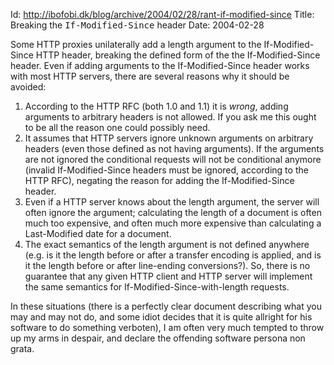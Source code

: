Id: http://ibofobi.dk/blog/archive/2004/02/28/rant-if-modified-since
Title: Breaking the <tt>If-Modified-Since</tt> header
Date: 2004-02-28

<p>Some HTTP proxies unilaterally add a length argument to the
If-Modified-Since HTTP header, breaking the defined form of the the
If-Modified-Since header. Even if adding arguments to the
If-Modified-Since header works with most HTTP servers, there are several
reasons why it should be avoided:</p>

<ol>
<li> According to the HTTP RFC (both 1.0 and 1.1) it is <em>wrong</em>,
adding arguments to arbitrary headers is not allowed. If you ask me this
ought to be all the reason one could possibly need.</li>

<li> It assumes that HTTP servers ignore unknown arguments on arbitrary
headers (even those defined as not having arguments). If the arguments are
not ignored the conditional requests will not be conditional anymore
(invalid If-Modified-Since headers must be ignored, according to the HTTP
RFC), negating the reason for adding the If-Modified-Since header.</li>

<li> Even if a HTTP server knows about the length argument, the server
will often ignore the argument; calculating the length of a document is
often much too expensive, and often much more expensive than calculating a
Last-Modified date for a document.</li>

<li> The exact semantics of the length argument is not defined anywhere
(e.g. is it the length before or after a transfer encoding is applied, and
is it the length before or after line-ending conversions?). So, there is
no guarantee that any given HTTP client and HTTP server will implement the
same semantics for If-Modified-Since-with-length requests.</li>
</ol>

<p>In these situations (there is a perfectly clear document describing
what you may and may not do, and some idiot decides that it is quite
allright for his software to do something verboten), I am often very
much tempted to throw up my arms in despair, and declare the offending
software persona non grata.</p>
